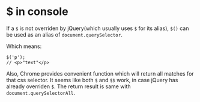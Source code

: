 # $ in console
If a `$` is not overriden by jQuery(which usually uses `$` for its alias), `$()` can be used as an alias of `document.querySelector`.

Which means:

```
$('p');
// <p>"text"</p>
```
Also, Chrome provides convenient function which will return all matches for that css selector. It seems like both `$` and `$$` work, in case jQuery has already overriden `$`.
The return result is same with `document.querySelectorAll`.
